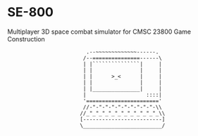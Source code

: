 SE-800
======

Multiplayer 3D space combat simulator for CMSC 23800 Game Construction

                             .--~~~~~~~~~~~~~------.
                            /--===============------\
                            | |```````````````|     |
                            | |               |     |
                            | |      >_<      |     |
                            | |               |     |
                            | |_______________|     |
                            |                   ::::|
                            '======================='
                            //-"-"-"-"-"-"-"-"-"-"-\\
                           //_"_"_"_"_"_"_"_"_"_"_"_\\
                           [-------------------------]
                           \_________________________/
 

